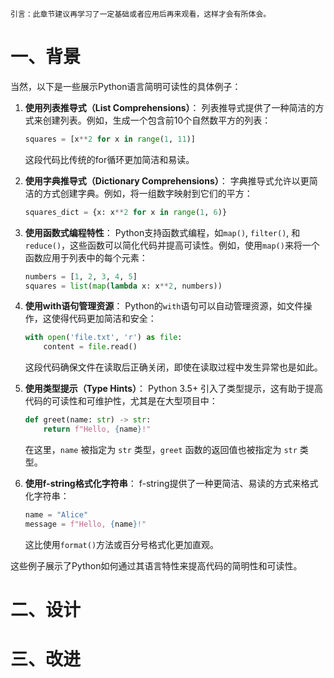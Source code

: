 	引言：此章节建议再学习了一定基础或者应用后再来观看，这样才会有所体会。

# 一、背景

当然，以下是一些展示Python语言简明可读性的具体例子：

1. **使用列表推导式（List Comprehensions）**：
   列表推导式提供了一种简洁的方式来创建列表。例如，生成一个包含前10个自然数平方的列表：

   ```python
   squares = [x**2 for x in range(1, 11)]
   ```

   这段代码比传统的for循环更加简洁和易读。

2. **使用字典推导式（Dictionary Comprehensions）**：
   字典推导式允许以更简洁的方式创建字典。例如，将一组数字映射到它们的平方：

   ```python
   squares_dict = {x: x**2 for x in range(1, 6)}
   ```

3. **使用函数式编程特性**：
   Python支持函数式编程，如`map()`, `filter()`, 和 `reduce()`，这些函数可以简化代码并提高可读性。例如，使用`map()`来将一个函数应用于列表中的每个元素：

   ```python
   numbers = [1, 2, 3, 4, 5]
   squares = list(map(lambda x: x**2, numbers))
   ```

4. **使用with语句管理资源**：
   Python的`with`语句可以自动管理资源，如文件操作，这使得代码更加简洁和安全：

   ```python
   with open('file.txt', 'r') as file:
       content = file.read()
   ```

   这段代码确保文件在读取后正确关闭，即使在读取过程中发生异常也是如此。

5. **使用类型提示（Type Hints）**：
   Python 3.5+ 引入了类型提示，这有助于提高代码的可读性和可维护性，尤其是在大型项目中：

   ```python
   def greet(name: str) -> str:
       return f"Hello, {name}!"
   ```

   在这里，`name` 被指定为 `str` 类型，`greet` 函数的返回值也被指定为 `str` 类型。

6. **使用f-string格式化字符串**：
   f-string提供了一种更简洁、易读的方式来格式化字符串：

   ```python
   name = "Alice"
   message = f"Hello, {name}!"
   ```

   这比使用`format()`方法或百分号格式化更加直观。

这些例子展示了Python如何通过其语言特性来提高代码的简明性和可读性。



# 二、设计




# 三、改进

